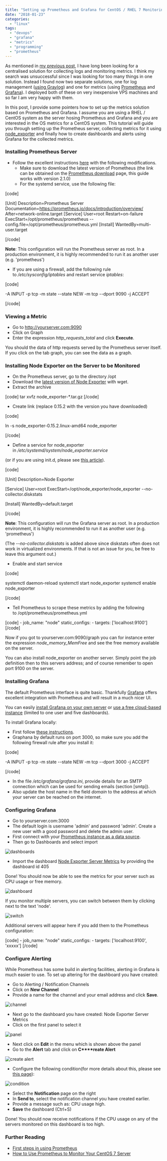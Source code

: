 ```yaml
---
title: "Setting up Prometheus and Grafana for CentOS / RHEL 7 Monitoring"
date: "2018-01-23"
categories: 
  - "linux"
tags: 
  - "devops"
  - "grafana"
  - "metrics"
  - "programming"
  - "prometheus"
---
```


As mentioned in [my previous post](https://maxrohde.com/2018/01/23/setting-up-graylog-server/), I have long been looking for a centralised solution for collecting logs and monitoring metrics. I think my search was unsuccessful since I was looking for too many things in one solution. Instead I found now two separate solutions, one for log management ([using Graylog](https://maxrohde.com/2018/01/23/setting-up-graylog-server/)) and one for metrics (using [Prometheus](https://prometheus.io/) and [Grafana](https://grafana.com/)). I deployed both of these on very inexpensive VPS machines and so far I am very happy with them.

In this post, I provide some pointers how to set up the metrics solution based on Prometheus and Grafana. I assume you are using a RHEL / CentOS system as the server hosing Prometheus and Grafana and you are interested in the OS metrics for a CentOS system. This tutorial will guide you through setting up the Prometheus server, collecting metrics for it using [node\_exporter](https://github.com/prometheus/node_exporter) and finally how to create dashboards and alerts using Grafana for the collected metrics.

### Installing Prometheus Server

- Follow the excellent instructions [here](https://www.enigma14.eu/martin/blog/2017/09/20/prometheus-installation-on-centos-7/) with the following modifications.
    - Make sure to download the latest version of Prometheus (the link can be obtained on the [Prometheus download](https://prometheus.io/download/) page, this guide works with version 2.1.0)
    - For the systemd service, use the following file:

\[code\]

\[Unit\] Description=Prometheus Server Documentation=https://prometheus.io/docs/introduction/overview/ After=network-online.target \[Service\] User=root Restart=on-failure ExecStart=/opt/prometheus/prometheus --config.file=/opt/prometheus/prometheus.yml \[Install\] WantedBy=multi-user.target

\[/code\]

**Note**: This configuration will run the Prometheus server as root. In a production environment, it is highly recommended to run it as another user (e.g. 'prometheus')

- If you are using a firewall, add the following rule to _/etc/sysconfig/iptables_ and restart service _iptables_:

\[code\]

\-A INPUT -p tcp -m state --state NEW -m tcp --dport 9090 -j ACCEPT

\[/code\]

### Viewing a Metric

- Go to http://yourserver.com:9090
- Click on Graph
- Enter the expression _http\_requests\_total_ and click **Execute**.

You should the data of http requests served by the Prometheus server itself. If you click on the tab graph, you can see the data as a graph.

### Installing Node Exporter on the Server to be Monitored

- On the Prometheus server, go to the directory /opt
- Download the [latest version of Node Exporter](https://prometheus.io/download/#node_exporter) with wget.
- Extract the archive

\[code\] tar xvfz node\_exporter-\*.tar.gz \[/code\]

- Create link (replace 0.15.2 with the version you have downloaded)

\[code\]

ln -s node\_exporter-0.15.2.linux-amd64 node\_exporter

\[/code\]

- Define a service for node\_exporter in _/etc/systemd/system/node\_exporter.service_

(or if you are using init.d, please see [this article](http://maxrohde.com/2018/02/01/configuring-an-initd-service-for-node_exporter/)).

\[code\]

\[Unit\] Description=Node Exporter

\[Service\] User=root ExecStart=/opt/node\_exporter/node\_exporter --no-collector.diskstats

\[Install\] WantedBy=default.target

\[/code\]

**Note**: This configuration will run the Grafana server as root. In a production environment, it is highly recommended to run it as another user (e.g. 'prometheus')

(The _\--no-collector.diskstats_ is added above since diskstats often does not work in virtualized environments. If that is not an issue for you, be free to leave this argument out.)

- Enable and start service

\[code\]

systemctl daemon-reload systemctl start node\_exporter systemctl enable node\_exporter

\[/code\]

- Tell Prometheus to scrape these metrics by adding the following to /opt/prometheus/prometheus.yml

\[code\] - job\_name: "node" static\_configs: - targets: \['localhost:9100'\] \[/code\]

Now if you got to yourserver.com:9090/graph you can for instance enter the expression _node\_memory\_MemFree_ and see the free memory available on the server.

You can also install node\_exporter on another server. Simply point the job definition then to this servers address; and of course remember to open port 9100 on the server.

### Installing Grafana

The default Prometheus interface is quite basic. Thankfully [Grafana](https://prometheus.io/docs/visualization/grafana/) offers excellent integration with Prometheus and will result in a much nicer UI.

You can easily [install Grafana on your own server](http://docs.grafana.org/installation/rpm/#on-centos-fedora-redhat) or [use a free cloud-based instance](https://grafana.com/get) (limited to one user and five dashboards).

To install Grafana locally:

- First follow [these instructions](http://docs.grafana.org/installation/rpm/#on-centos-fedora-redhat).
- Graphana by default runs on port 3000, so make sure you add the following firewall rule after you install it:

\[code\]

\-A INPUT -p tcp -m state --state NEW -m tcp --dport 3000 -j ACCEPT

\[/code\]

- In the file _/etc/grafana/grafana.ini_, provide details for an SMTP connection which can be used for sending emails (section \[smtp\]).
- Also update the host name in the field _domain_ to the address at which your server can be reached on the internet.

### Configuring Grafana

- Go to yourserver.com:3000
- The default login is username 'admin' and password 'admin'. Create a new user with a good password and delete the admin user.
- First connect with your [Prometheus instance as a data source](https://prometheus.io/docs/visualization/grafana/#creating-a-prometheus-data-source).
- Then go to Dashboards and select import

![dashboards](images/dashboards.png)

- Import the dashboard [Node Exporter Server Metrics](https://grafana.com/dashboards/405) by providing the dashboard id 405

Done! You should now be able to see the metrics for your server such as CPU usage or free memory.

![dashboard](images/dashboard.png)

If you monitor multiple servers, you can switch between them by clicking next to the text 'node'.

![switch](images/switch.png)

Additional servers will appear here if you add them to the Prometheus configuration:

\[code\] - job\_name: "node" static\_configs: - targets: \['localhost:9100', 'xxxxx'\] \[/code\]

### Configure Alerting

While Prometheus has some build in alerting facilities, alerting in Grafana is much easier to use. To set up altering for the dashboard you have created:

- Go to Alerting / Notification Channels
- Click on **New Channel**
- Provide a name for the channel and your email address and click **Save**.

![channel](images/channel.png)

- Next go to the dashboard you have created: Node Exporter Server Metrics
- Click on the first panel to select it

![panel](images/panel.png)

- Next click on **Edit** in the menu which is shown above the panel
- Go to the **Alert** tab and click on **C****reate Alert**

![create alert](images/create-alert.png)

- Configure the following condition(for more details about this, please see [this page](http://docs.grafana.org/alerting/rules/)):

![condition](images/condition.png)

- Select the **Notification** page on the right
- In **Send to**, select the notification channel you have created earlier.
- Provide a message such as: CPU usage high.
- **Save** the dashboard (Ctrl+S)

Done! You should now receive notifications if the CPU usage on any of the servers monitored on this dashboard is too high.

### Further Reading

- [First steps in using Prometheus](https://prometheus.io/docs/introduction/first_steps/)
- [How to Use Prometheus to Monitor Your CentOS 7 Server](https://www.digitalocean.com/community/tutorials/how-to-use-prometheus-to-monitor-your-centos-7-server)
